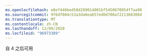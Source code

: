 ```yaml
---
ms.openlocfilehash: e8ef446bed58d289014001bf5450670954f7aa98
ms.sourcegitcommit: 9f6df084c53a3da0ea657ed0d708a72213683084
ms.translationtype: MT
ms.contentlocale: zh-CN
ms.lasthandoff: 12/09/2020
ms.locfileid: "96973389"
---
```

自 4 之后可用
